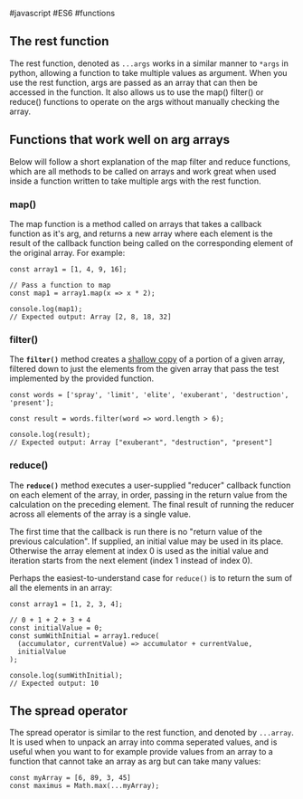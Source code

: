 #javascript #ES6 #functions 

## The rest function
The rest function, denoted as `...args` works in a similar manner to `*args` in python, allowing a function to take multiple values as argument. When you use the rest function, args are passed as an array that can then be accessed in the function. It also allows us to use the map() filter() or reduce() functions to operate on the args without manually checking the array.

## Functions that work well on arg arrays
Below will follow a short explanation of the map filter and reduce functions, which are all methods to be called on arrays and work great when used inside a function written to take multiple args with the rest function.

### map()
The map function is a method called on arrays that takes a callback function as it's arg, and returns a new array where each element is the result of the callback function being called on the corresponding element of the original array. For example:
```
const array1 = [1, 4, 9, 16];

// Pass a function to map
const map1 = array1.map(x => x * 2);

console.log(map1);
// Expected output: Array [2, 8, 18, 32]
```

### filter()
The **`filter()`** method creates a [shallow copy](https://developer.mozilla.org/en-US/docs/Glossary/Shallow_copy) of a portion of a given array, filtered down to just the elements from the given array that pass the test implemented by the provided function.
```
const words = ['spray', 'limit', 'elite', 'exuberant', 'destruction', 'present'];

const result = words.filter(word => word.length > 6);

console.log(result);
// Expected output: Array ["exuberant", "destruction", "present"]
```

### reduce()
The **`reduce()`** method executes a user-supplied "reducer" callback function on each element of the array, in order, passing in the return value from the calculation on the preceding element. The final result of running the reducer across all elements of the array is a single value.

The first time that the callback is run there is no "return value of the previous calculation". If supplied, an initial value may be used in its place. Otherwise the array element at index 0 is used as the initial value and iteration starts from the next element (index 1 instead of index 0).

Perhaps the easiest-to-understand case for `reduce()` is to return the sum of all the elements in an array:
```
const array1 = [1, 2, 3, 4];

// 0 + 1 + 2 + 3 + 4
const initialValue = 0;
const sumWithInitial = array1.reduce(
  (accumulator, currentValue) => accumulator + currentValue,
  initialValue
);

console.log(sumWithInitial);
// Expected output: 10
```

## The spread operator
The spread operator is similar to the rest function, and denoted by `...array`. It is used when to unpack an array into comma seperated values, and is useful when you want to for example provide values from an array to a function that cannot take an array as arg but can take many values:
```
const myArray = [6, 89, 3, 45]
const maximus = Math.max(...myArray);
```